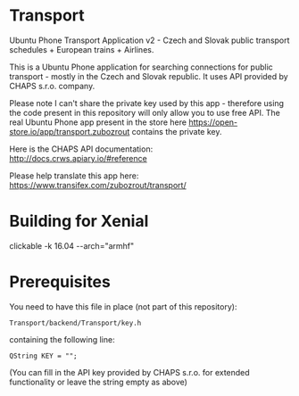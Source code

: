 [logo]: https://github.com/zubozrout/Transport/blob/master/Transport/transport.png "Transport Logo"
# Transport
Ubuntu Phone Transport Application v2 - Czech and Slovak public transport schedules + European trains + Airlines.

This is a Ubuntu Phone application for searching connections for public transport - mostly in the Czech and Slovak republic.
It uses API provided by CHAPS s.r.o. company.

Please note I can't share the private key used by this app - therefore using the code present in this repository will only allow you to use free API.
The real Ubuntu Phone app present in the store here https://open-store.io/app/transport.zubozrout contains the private key.

Here is the CHAPS API documentation: http://docs.crws.apiary.io/#reference

Please help translate this app here: https://www.transifex.com/zubozrout/transport/

# Building for Xenial
clickable -k 16.04 --arch="armhf"

# Prerequisites
You need to have this file in place (not part of this repository):

`Transport/backend/Transport/key.h`

containing the following line:

`QString KEY = "";`

(You can fill in the API key provided by CHAPS s.r.o. for extended functionality or leave the string empty as above)
